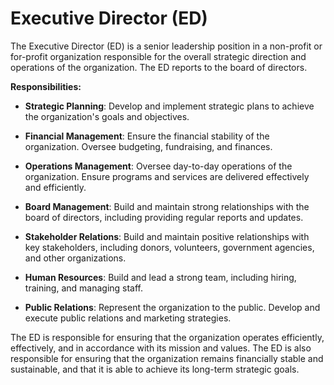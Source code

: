 # Executive Director (ED)

The Executive Director (ED) is a senior leadership position in a non-profit or for-profit organization responsible for the overall strategic direction and operations of the organization. The ED reports to the board of directors.

**Responsibilities:**

* **Strategic Planning**: Develop and implement strategic plans to achieve the organization's goals and objectives.

* **Financial Management**: Ensure the financial stability of the organization. Oversee budgeting, fundraising, and finances.

* **Operations Management**: Oversee day-to-day operations of the organization. Ensure programs and services are delivered effectively and efficiently.

* **Board Management**: Build and maintain strong relationships with the board of directors, including providing regular reports and updates.

* **Stakeholder Relations**: Build and maintain positive relationships with key stakeholders, including donors, volunteers, government agencies, and other organizations.

* **Human Resources**: Build and lead a strong team, including hiring, training, and managing staff.

* **Public Relations**: Represent the organization to the public. Develop and execute public relations and marketing strategies.

The ED is responsible for ensuring that the organization operates efficiently, effectively, and in accordance with its mission and values. The ED is also responsible for ensuring that the organization remains financially stable and sustainable, and that it is able to achieve its long-term strategic goals.
